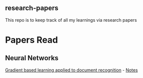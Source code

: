 ## research-papers
This repo is to keep track of all my learnings via research papers


# Papers Read

## Neural Networks

[Gradient based learning applied to document recognition](research_papers/gradient-based-learning-applied-to-doc-recognition.pdf)  - 
[Notes](notes/gradient-based-learning-applied-to-doc-recognition-notes.md)

